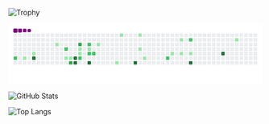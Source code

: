 ![Trophy](https://github-profile-trophy.vercel.app/?username=coochill&theme=onedark&rank=SSS,SS,S,AAA,AA,A,B,C)

![Snake gif](https://github.com/coochill/coochill/blob/output/github-contribution-grid-snake.gif)

![GitHub Stats](https://github-readme-stats.vercel.app/api?username=coochill&show_icons=true&theme=tokyonight)

![Top Langs](https://github-readme-stats.vercel.app/api/top-langs/?username=coochill&layout=compact)
